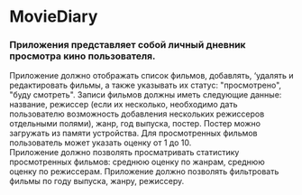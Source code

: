 # MovieDiary
### Приложения представляет собой личный дневник просмотра кино пользователя.
Приложение должно отображать список фильмов, добавлять, ‘удалять и редактировать фильмы, а также указывать их статус:
"просмотрено", "буду смотреть".
Записи фильмов должны иметь следующие данные: название, режиссер (если их несколько, необходимо дать пользователю
возможность добавления нескольких режиссеров отдельными полями), жанр, год выпуска, постер. Постер можно загружать из памяти
устройства. Для просмотренных фильмов пользователь может указать оценку от 1 до 10.   
Приложение должно позволять просматривать статистику просмотренных фильмов: среднюю оценку по жанрам, среднюю оценку по
режиссерам.
Приложение должно позволять фильтровать фильмы по году выпуска, жанру, режиссеру.
